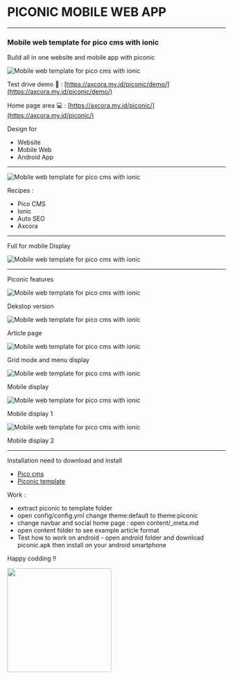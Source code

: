 # PICONIC MOBILE WEB APP

------------------------
### Mobile web template for pico cms with ionic


Build all in one website and mobile app with piconic

![Mobile web template for pico cms with ionic](https://blogger.googleusercontent.com/img/b/R29vZ2xl/AVvXsEh9QsnfsVncJqxCVjE2hwFO1ScU3tRclKt0RcNa8BF5fkFgIVx0Q9U9yEgR90Jbz7W1OnkFMqnO9fKl33TnxsUtlaEQ6Y9uOiQstIcZ4xhhSrRQH-CWS5RTPA52I5yjHeHXEZHkGviRGV-TvczekLOdZ-iBMPkB-J8_unMO3kGbndlOLTsj9kBwsrpL2w/s1920/piconic%20source%20code%20for%20built%20website%20mobilweb%20and%20android%20mobile%20application%20(2).jpg)

Test drive demo 🚀 : [https://axcora.my.id/piconic/demo/](https://axcora.my.id/piconic/demo/)

Home page area 💻 : [https://axcora.my.id/piconic/](https://axcora.my.id/piconic/)

Design for 
+ Website
+ Mobile Web
+ Android App


---------------------------------

![Mobile web template for pico cms with ionic](https://blogger.googleusercontent.com/img/b/R29vZ2xl/AVvXsEjpRTOsuKHHP7eCJwuPemVILwXZqwN4JmpIndNhgdgwHEBIpbEUbm186z72I6_T0X3GivtQYkRVJziWjy9U56W_YSsdDzMoNqN6nxUylLDl_R1dVXof5ddYYnZGxEyjbf14KRYk4Pm1qSxqEmXai69sbT3VYvW8HOIrbS9vJrA7VhDWF4BtogA_CU-Yew/s1920/piconic%20source%20code%20for%20built%20website%20mobilweb%20and%20android%20mobile%20application%20(3).jpg)

Recipes : 
+ Pico CMS
+ Ionic
+ Auto SEO
+ Axcora

------------------------------------------

Full for mobile Display

![Mobile web template for pico cms with ionic](https://blogger.googleusercontent.com/img/b/R29vZ2xl/AVvXsEisZ50VFevCrtzOpL6FcwiT8XwnJZVd2tE-sQmT32O5nLzfqKX0d0vq0r3TxJVSng2rbUD-QSdtjIU4fIol5j5AsVpL9Ih9t87tlkDslpG1QTpUrLH2U8rVN00gnbIF2kiLamK3l2b4QtMFNDjS-bbE8kwK6OLeT3rxCuZ2o2xkHi4K1egGZUy6TbULVQ/s1920/piconic%20source%20code%20for%20built%20website%20mobilweb%20and%20android%20mobile%20application%20(1).jpg)

--------------------------------------

Piconic features 

![Mobile web template for pico cms with ionic](https://blogger.googleusercontent.com/img/b/R29vZ2xl/AVvXsEigCS6A5L8uhnhG3YMVn1ZsqEIvRxz1e9suRAhBLw3ne6U-UbhExExawxcAf10tu43uWtjAbzSPk1rwOGnajrdzf6wsjewAJPZ6rsArV7A6KH_EDLqK5gLZZ_Qb2po3wQVhUxRIrDomO4nbEv--CXmZh5KNsZ8ZZPsZVKBbvPFoDHkol3M0Tb2K_kdeIg/s1366/Screenshot%202022-03-19%20at%2000-13-30%20Welcome%20to%20piconic%20Piconic.png)

Dekstop version

![Mobile web template for pico cms with ionic](https://blogger.googleusercontent.com/img/b/R29vZ2xl/AVvXsEj3oYuTe6RSc4ckxI3yGVWwptGgPAVsj9f8vfGgGOOlddvVEephzTZG-aZEDp3YANHoVPtzGM5h4Z1OnF2iQWTLblAvKotDXAMq_eJZKaaUeQz45Wg98VwKs-3tn3Q7NczeIowQH3puqnyxpojQsmNnvO3qH8-7bZo0Ddcud7GbaOAuN34Iypp4RaJk7A/s1366/Screenshot%202022-03-19%20at%2000-12-01%20Build%20bunlde%20android%20app%20with%20piconic%20Piconic.png)

Article page

![Mobile web template for pico cms with ionic](https://blogger.googleusercontent.com/img/b/R29vZ2xl/AVvXsEjGVIyOjUrkr7uGNMSDVSE1SlpSMKnLS81FZzFBIN1Es7ln-PcmD9PGrEiuvpW0Xd2Gq--IWkmM9Oz3bjfkBasZfCWKKM7clmGP910JRbXPiX3j32M3Z7RMVkg73AVl_2DSmbPGAu87ncxt8Wm3J-md6IZ6E4SuOGMw3iKZMOCr2YORy8GIO_xc-215-w/s1366/Screenshot%202022-03-19%20at%2000-13-10%20Modern%20design%20with%20axcorapico%20Piconic.png)

Grid mode and menu display

![Mobile web template for pico cms with ionic](https://blogger.googleusercontent.com/img/b/R29vZ2xl/AVvXsEgNDLELTgVjZwkQD7KorA-Wq-y7bdKA3JkvOnLuHE2_QY2lKDhNiGM2wVZRWOL6_zQhca-R8kcXqMcfC-BAoEEmjbh8Stm_ks4Q4uHjPJcitIEIqdxI2OeCAZ8UTiauu379peCJtEeMjwgYd1rmb-AbJGm0LeRfBUis7DIcUpVxAJBSDgiQ35yT69PRaQ/s682/Screenshot%202022-03-19%20at%2000-08-25%20Welcome%20to%20piconic%20Piconic.png)

Mobile display 

![Mobile web template for pico cms with ionic](https://blogger.googleusercontent.com/img/b/R29vZ2xl/AVvXsEg0Jg9vmEIeG7L88_12t_4u6JEbZ9asOgC5StX_G5JHSFcxXNQoQipecUhwOjdqZ2NU4BAOPFr32OoQ_lQReN8ZvWEWJi8VFUIs4U7_9O2ZufiTizF4TRb4R_cdQnuybP3s5t-b9wqfPrXA0ZP9w8hnFJUGlovp8alIHEjW0dmv_rUR7HxR1zoU_LHtnA/s666/Screenshot%202022-03-19%20at%2000-11-01%20Documentation%20Piconic.png)

Mobile display 1 

![Mobile web template for pico cms with ionic](https://blogger.googleusercontent.com/img/b/R29vZ2xl/AVvXsEhNm6WaVOLj8VA3IPeoLkglsB9zzumndojlAbVU3iwvZB4YlQezRUasm9-Mt_RziPBlWOgjn2iv3H5MnfxmgXMf9kQCDw299s85HZsSQcy6K6EFjGQ_flvOgd-p89MZqxX9-ZJhZUwHpCleNcFk0QBrEqXN3v4eztQMl8NwrEfDNAuqGR_ED86Vms_tbw/s666/Screenshot%202022-03-19%20at%2000-11-37%20Build%20bunlde%20android%20app%20with%20piconic%20Piconic.png)

Mobile display 2

------------------------------------------

Installation need to download and install
+ [Pico cms](https://github.com/picocms/Pico)
+ [Piconic template](https://github.com/mesinkasir/piconic)

Work :
+ extract piconic to template folder
+ open config/config.yml change theme:default to theme:piconic
+ change navbar and social home page : open content/_meta.md
+ open content folder to see example article format
+ Test how to work on android - open android folder and download piconic.apk then install on your android smartphone

Happy codding !!

<a href="https://www.buymeacoffee.com/axcora"><img width="240" src="https://blogger.googleusercontent.com/img/b/R29vZ2xl/AVvXsEgIA9HMwkK8kr7uRwVNxnhXsLQsJHxQQYVSzqCAaK58OpJOiTlzbIX7eEwS_VpJ3oEG-xrmVEl2WKqGvB_o-KjyBGTbbjFHM_bN2Jce9g3FTnt2ZJViwcvB9DHPOKPEMCl7jTQRVWKPw_ETloH7_CK8Xr09SSNNx22xnfGjViwdEsGtR-yGrLmr-JUGHA/s1090/bmc-button.png"/></a>
